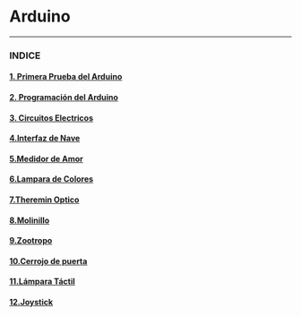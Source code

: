 # Arduino

---

### INDICE

#### [1. Primera Prueba del Arduino](https://github.com/Baultek/Arduino/blob/main/Primera%20Prueba%20del%20Arduino.md#1-prueba-del-arduino)

#### [2. Programación del Arduino](https://github.com/Baultek/Arduino/blob/main/Programaci%C3%B3n%20Arduino.md#programacion-arduino)

#### [3. Circuitos Electricos](https://github.com/Baultek/Arduino/blob/main/Circuitos%20Electricos.md#circuitos-electricos)

#### [4.Interfaz de Nave](https://github.com/Baultek/Arduino/blob/main/Interfaz%20de%20Nave.md#interfaz-de-nave)

#### [5.Medidor de Amor](https://github.com/Baultek/Arduino/blob/main/Medidor%20de%20Amor.md#proyecto-medidor-de-amor)

#### [6.Lampara de Colores](https://github.com/Baultek/Arduino/blob/main/Lampara%20de%20Varios%20Colores.md#pwm-pulse-with-modulation)

#### [7.Theremin Optico](https://github.com/Baultek/Arduino/blob/main/Theremin%20optico.md#theremin-optico)

#### [8.Molinillo](https://github.com/Baultek/Arduino/blob/main/Molinillo.md#molinillo)

#### [9.Zootropo](https://github.com/Baultek/Arduino/blob/main/Zootropo.md#zootropo)

#### [10.Cerrojo de puerta](https://github.com/Baultek/Arduino/blob/main/Cerrojo%20de%20Puerta.md#cerrojo-de-puerta)

#### [11.Lámpara Táctil](https://github.com/Baultek/Arduino/blob/main/L%C3%A1mpara%20T%C3%A1ctil.md#l%C3%A1mpara-t%C3%A1ctil)

#### [12.Joystick](https://github.com/Baultek/Arduino/blob/main/Joystick.md#joystick)
